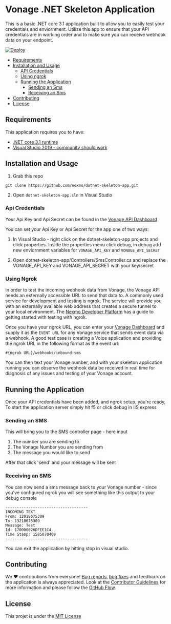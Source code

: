 ﻿# Vonage .NET Skeleton Application

This is a basic .NET core 3.1 application built to allow you to easily test your credentials and enviornment. Utilize this app to ensure that your API credentials are in working order and to make sure you can receive webhook data on your endpoint.

[![Deploy](https://www.herokucdn.com/deploy/button.svg)](https://heroku.com/deploy)

* [Requirements](#requirements)
* [Installation and Usage](#installation-and-usage)
  * [API Credentials](#api-credentials)
  * [Using ngrok](#using-ngrok)
  * [Running the Application](#running-the-application)
	* [Sending an Sms](#sending-an-sms)
	* [Receiving an Sms](#receiving-an-sms)
* [Contributing](#contributing)
* [License](#license)


## Requirements

This application requires you to have:

* [.NET core 3.1 runtime](https://dotnet.microsoft.com/download/dotnet-core/3.1)
* [Visual Studio 2019 - community should work](https://visualstudio.microsoft.com/downloads/)

## Installation and Usage

1. Grab this repo

```text
git clone https://github.com/nexmo/dotnet-skeleton-app.git
```

2. Open `dotnet-skeleton-app.sln` in Visual Studio

### Api Credentials

Your Api Key and Api Secret can be found in the [Vonage API Dashboard](https://dashboard.nexmo.com/)

You can set your Api Key or Api Secret for the app one of two ways:

1. In Visual Studio - right click on the dotnet-skeleton-app projects and click properties. Inside the properties menu click debug, in debug add new enviornment variables for `VONAGE_API_KEY` and `VONAGE_API_SECRET`

2. Open dotnet-skeleton-app/Controllers/SmsController.cs and replace the VONAGE_API_KEY and VONAGE_API_SECRET with your key/secret

### Using Ngrok

In order to test the incoming webhook data from Vonage, the Vonage API needs an externally accessible URL to send that data to. A commonly used service for development and testing is ngrok. The service will provide you with an externally available web address that creates a secure tunnel to your local environment. The [Nexmo Developer Platform](https://developer.nexmo.com/concepts/guides/testing-with-ngrok) has a guide to getting started with testing with ngrok.

Once you have your ngrok URL, you can enter your [Vonage Dashboard](https://dashboard.nexmo.com) and supply it as the `EVENT URL` for any Vonage service that sends event data via a webhook. A good test case is creating a Voice application and providing the ngrok URL in the following format as the event url:

`#{ngrok URL}/webhooks/inbound-sms`

You can then text your Vonage number, and with your skeleton application running you can observe the webhook data be received in real time for diagnosis of any issues and testing of your Vonage account.

## Running the Application

Once your API credentials have been added, and ngrok setup, you're ready, To start the application server simply hit f5 or click debug in IIS express

### Sending an SMS
This will bring you to the SMS controller page - here input

1. The number you are sending to
2. The Vonage Number you are sending from
3. The message you would like to send

After that click 'send' and your message will be sent

### Receiving an SMS

You can now send a sms message back to your Vonage number - since you've configured ngrok you will see something like this output to your debug console

```text
------------------------------------
INCOMING TEXT
From: 12018675309
To: 13218675309
Message: Test
Id: 170000026DFEE1C4
Time Stamp: 1585070409
------------------------------------
```

You can exit the application by hitting stop in visual studio.

## Contributing

We ❤️ contributions from everyone! [Bug reports](https://github.com/nexmo/dotnet-skeleton-app/issues), [bug fixes](https://github.com/nexmo/dotnet-skeleton-app/pulls) and feedback on the application is always appreciated. Look at the [Contributor Guidelines](https://github.com/Nexmo/dotnet-skeleton-app/blob/master/CONTRIBUTING.md) for more information and please follow the [GitHub Flow](https://guides.github.com/introduction/flow/index.html).

## License

This projet is under the [MIT License](LICENSE.md)